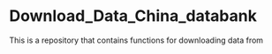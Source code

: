 # Download_Data_China_databank
This is a repository that contains functions for downloading data from 
